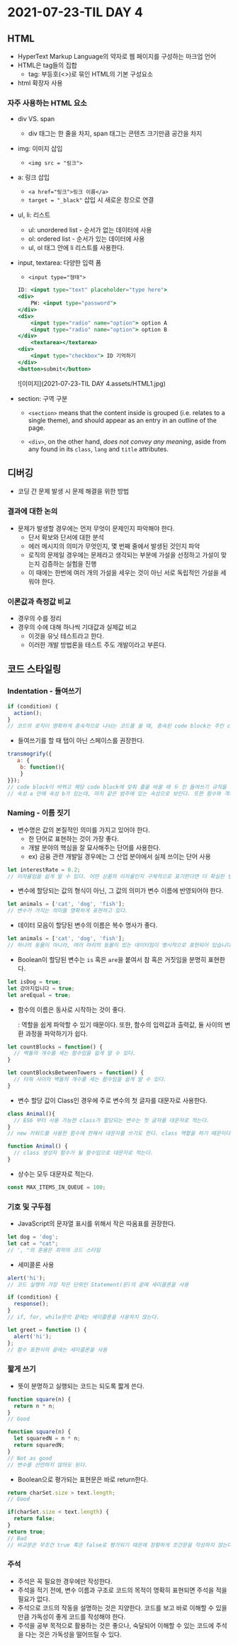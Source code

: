 # 2021-07-23-TIL DAY 4

## HTML

- HyperText Markup Language의 약자로 웹 페이지를 구성하는 마크업 언어
- HTML은 tag들의 집합
    - tag: 부등호(<>)로 묶인 HTML의 기본 구성요소
- html 확장자 사용

### 자주 사용하는 HTML 요소

- div VS. span
    - div 태그는 한 줄을 차지, span 태그는 콘텐츠 크기만큼 공간을 차지
- img: 이미지 삽입
    - `<img src = "링크">`
- a: 링크 삽입
    - `<a href="링크">링크 이름</a>`
    - `target = "_black"` 삽입 시 새로운 창으로 연결
- ul, li: 리스트
    - ul: unordered list - 순서가 없는 데이터에 사용
    - ol: ordered list - 순서가 있는 데이터에 사용
    - ul, ol 태그 안에 li 리스트를 사용한다.
- input, textarea: 다양한 입력 폼
    - `<input type="형태">`

    ```jsx
    ID: <input type="text" placeholder="type here">
    <div>
    	PW: <input type="password">
    </div>
    <div>
    	<input type="radio" name="option"> option A
    	<input type="radio" name="option"> option B
    </div>
    	<textarea></textarea>
    <div>
    	<input type="checkbox"> ID 기억하기
    </div>
    <button>submit</button>
    ```

    ![이미지](2021-07-23-TIL DAY 4.assets/HTML1.jpg)

- section: 구역 구분
    - `<section>` means that the content inside is grouped (i.e. relates to a single theme), and should appear as an entry in an outline of the page.
    
    - `<div>`, on the other hand, *does not convey any meaning*, aside from any found in its `class`, `lang` and `title` attributes.
    
      

## 디버깅

- 코딩 간 문제 발생 시 문제 해결을 위한 방법

### 결과에 대한 논의

- 문제가 발생할 경우에는 먼저 무엇이 문제인지 파악해야 한다.
    - 단서 확보와 단서에 대한 분석
    - 에러 메시지의 의미가 무엇인지, 몇 번째 줄에서 발생된 것인지 파악
    - 로직의 문제일 경우에는 문제라고 생각되는 부분에 가설을 선정하고 가설이 맞는지 검증하는 실험을 진행
    - 이 때에는 한번에 여러 개의 가설을 세우는 것이 아닌 서로 독립적인 가설을 세워야 한다.

### 이론값과 측정값 비교

- 경우의 수를 정리
- 경우의 수에 대해 하나씩 기대값과 실제값 비교
    - 이것을 유닛 테스트라고 한다.
    - 이러한 개발 방법론을 테스트 주도 개발이라고 부른다.
    
    

## 코드 스타일링

### Indentation - 들여쓰기

```jsx
if (condition) {
  action();
}
// 코드의 로직이 명확하게 종속적으로 나뉘는 코드를 쓸 때, 종속된 code block는 주인 code block보다 두 칸 들여쓰기 한다.
```

- 들여쓰기를 할 때 탭이 아닌 스페이스를 권장한다.

```jsx
transmogrify({
   a: {
    b: function(){
    }
}});
// code block이 바뀌고 해당 code block에 맞춰 줄을 바꿀 때 두 칸 들여쓰기 규칙을 지켜야 한다.
// 속성 a 안에 속성 b가 있는데, 마치 같은 범주에 있는 속성으로 보인다. 또한 함수와 객체의 구분이 명확하지 않다.
```



### Naming - 이름 짓기

- 변수명은 값의 본질적인 의미를 가지고 있어야 한다.
    - 한 단어로 표현하는 것이 가장 좋다.
    - 개발 분야의 핵심을 잘 묘사해주는 단어를 사용한다.
    - ex) 금융 관련 개발일 경우에는 그 산업 분야에서 실제 쓰이는 단어 사용

```jsx
let interestRate = 0.2;
// 이자율임을 쉽게 알 수 있다. 어떤 상품의 이자율인지 구체적으로 표기한다면 더 확실한 변수명이 될 것이다.
```

- 변수에 할당되는 값의 형식이 아닌, 그 값의 의미가 변수 이름에 반영되어야 한다.

```jsx
let animals = ['cat', 'dog', 'fish'];
// 변수가 가지는 의미를 명확하게 표현하고 있다.
```

- 데이터 모음이 할당된 변수의 이름은 복수 명사가 좋다.

```jsx
let animals = ['cat', 'dog', 'fish'];
// 하나의 동물이 아니라, 여러 마리의 동물이 있는 데이터임이 명시적으로 표현되어 있습니다.
```

- Boolean이 할당된 변수는 `is` 혹은 `are`을 붙여서 참 혹은 거짓임을 분명히 표현한다.

```jsx
let isDog = true;
let 강아지입니다 = true;
let areEqual = true;
```

- 함수의 이름은 동사로 시작하는 것이 좋다.

    : 역할을 쉽게 파악할 수 있기 때문이다. 또한, 함수의 입력값과 출력값, 둘 사이의 변환 과정을 파악하기가 쉽다.

```jsx
let countBlocks = function() {
  // 벽돌의 개수를 세는 함수임을 쉽게 알 수 있다.
}

let countBlocksBetweenTowers = function() {
  // 타워 사이의 벽돌의 개수를 세는 함수임을 쉽게 알 수 있다.
}
```

- 변수 할당 값이 Class인 경우에 주로 변수의 첫 글자를 대문자로 사용한다.

```jsx
class Animal(){
  // ES6 부터 사용 가능한 class가 할당되는 변수는 첫 글자를 대문자로 적는다.
}
// new 키워드를 사용한 함수에 한해서 대문자를 쓰기도 한다. class 역할을 하기 때문이다.
```

```jsx
function Animal() {
  // class 생성자 함수가 될 함수임으로 대문자로 적는다.
}
```

- 상수는 모두 대문자로 적는다.

```jsx
const MAX_ITEMS_IN_QUEUE = 100;
```



### 기호 및 구두점

- JavaScript의 문자열 표시를 위해서 작은 따옴표를 권장한다.

```jsx
let dog = 'dog';
let cat = "cat";
// ', "의 혼용은 최악의 코드 스타일
```

- 세미콜론 사용

```jsx
alert('hi');
// 코드 실행의 가장 작은 단위인 Statement(문)의 끝에 세미콜론을 사용

if (condition) {
  response();
}
// if, for, while문의 끝에는 세미콜론을 사용하지 않는다.

let greet = function () {
  alert('hi');
};
// 함수 표현식의 끝에는 세미콜론을 사용

```



### 짧게 쓰기

- 뜻이 분명하고 실행되는 코드는 되도록 짧게 쓴다.

```jsx
function square(n) {
  return n * n;
}
// Good

function square(n) {
  let squaredN = n * n;
  return squaredN;
}
// Not as good 
// 변수를 선언하지 않아도 된다.
```

- Boolean으로 평가되는 표현문은 바로 return한다.

```jsx
return charSet.size > text.length;
// Good

if(charSet.size < text.length) {
  return false;
}
return true;
// Bad
// 비교문은 무조건 true 혹은 false로 평가되기 때문에 장황하게 조건문을 작성하지 않는다.
```



### 주석

- 주석은 꼭 필요한 경우에만 작성한다.
- 주석을 적기 전에, 변수 이름과 구조로 코드의 목적이 명확히 표현되면 주석을 적을 필요가 없다.
- 주석으로 코드의 작동을 설명하는 것은 지양한다. 코드를 보고 바로 이해할 수 있을 만큼 가독성이 좋게 코드를 작성해야 한다.
- 주석을 공부 목적으로 활용하는 것은 좋으나, 숙달되어 이해할 수 있는 코드에 주석을 다는 것은 가독성을 떨어뜨릴 수 있다.